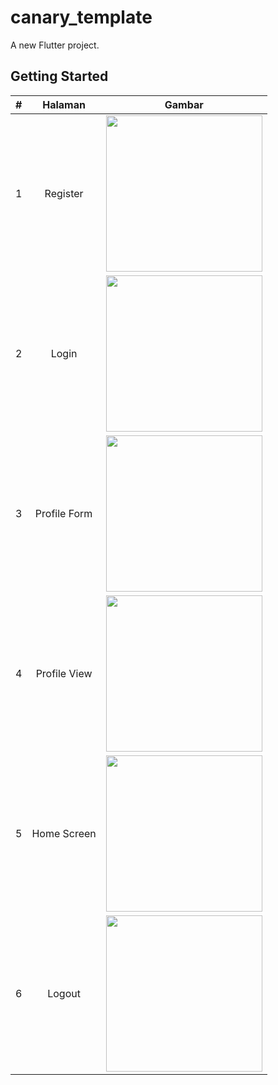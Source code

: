 # canary_template

A new Flutter project.

## Getting Started

<table>
  <thead>
    <tr>
      <th>#</th>
      <th>Halaman</th>
      <th>Gambar</th>
    </tr>
  </thead>
  <tbody>
    <tr>
      <td>1</td>
      <td align="center">Register</td>
      <td><img src="https://github.com/user-attachments/assets/6c23d923-d0db-48f4-ac31-2087e6678cb0" width="250"/></td>
    </tr>
    <tr>
      <td>2</td>
      <td align="center">Login</td>
      <td><img src="https://github.com/user-attachments/assets/ee216de3-5087-472b-a3c0-6e10166e65a4" width="250"/></td>
    </tr>
    <tr>
      <td>3</td>
      <td align="center">Profile Form</td>
      <td><img src="https://github.com/user-attachments/assets/24a8cff8-deb3-466b-8f23-bc47051d9fbe" width="250"/></td>
    </tr>
    <tr>
      <td>4</td>
      <td align="center">Profile View</td>
      <td><img src="https://github.com/user-attachments/assets/a0b707fd-28e9-4f27-a790-7f1416355c0a" width="250"/></td>
    </tr>
    <tr>
      <td>5</td>
      <td align="center">Home Screen</td>
      <td><img src="https://github.com/user-attachments/assets/9631635a-da59-4d22-9a73-9aba7a5dbb49" width="250"/></td>
    </tr>
    <tr>
      <td>6</td>
      <td align="center">Logout</td>
      <td><img src="https://github.com/user-attachments/assets/2401272c-6341-4dc5-ab2a-269353315f0f" width="250"/></td>
    </tr>
  </tbody>
</table>
